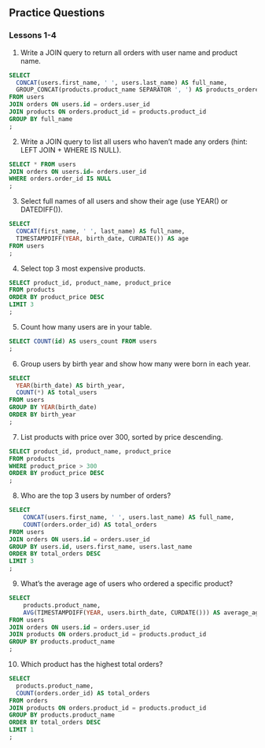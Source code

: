 ## Practice Questions

### Lessons 1-4

1. Write a JOIN query to return all orders with user name and product name.

```sql
SELECT 
  CONCAT(users.first_name, ' ', users.last_name) AS full_name,
  GROUP_CONCAT(products.product_name SEPARATOR ', ') AS products_ordered
FROM users
JOIN orders ON users.id = orders.user_id
JOIN products ON orders.product_id = products.product_id
GROUP BY full_name
;
```

2. Write a JOIN query to list all users who haven’t made any orders (hint: LEFT JOIN + WHERE IS NULL).

```sql
SELECT * FROM users
JOIN orders ON users.id= orders.user_id
WHERE orders.order_id IS NULL
;
```

3. Select full names of all users and show their age (use YEAR() or DATEDIFF()).

```sql
SELECT 
  CONCAT(first_name, ' ', last_name) AS full_name,
  TIMESTAMPDIFF(YEAR, birth_date, CURDATE()) AS age
FROM users
;
```
4. Select top 3 most expensive products.

```sql
SELECT product_id, product_name, product_price
FROM products
ORDER BY product_price DESC
LIMIT 3
;
```

5. Count how many users are in your table.

```sql
SELECT COUNT(id) AS users_count FROM users
;
```

6. Group users by birth year and show how many were born in each year.

```sql
SELECT 
  YEAR(birth_date) AS birth_year,
  COUNT(*) AS total_users
FROM users
GROUP BY YEAR(birth_date)
ORDER BY birth_year
;
```

7. List products with price over 300, sorted by price descending.

```sql
SELECT product_id, product_name, product_price
FROM products
WHERE product_price > 300
ORDER BY product_price DESC
;
```

8. Who are the top 3 users by number of orders?

```sql
SELECT 
    CONCAT(users.first_name, ' ', users.last_name) AS full_name,
    COUNT(orders.order_id) AS total_orders
FROM users
JOIN orders ON users.id = orders.user_id
GROUP BY users.id, users.first_name, users.last_name
ORDER BY total_orders DESC
LIMIT 3
;
```

9. What’s the average age of users who ordered a specific product?

```sql
SELECT
    products.product_name,
    AVG(TIMESTAMPDIFF(YEAR, users.birth_date, CURDATE())) AS average_age
FROM users
JOIN orders ON users.id = orders.user_id
JOIN products ON orders.product_id = products.product_id
GROUP BY products.product_name
;
```

10. Which product has the highest total orders?

```sql
SELECT 
  products.product_name,
  COUNT(orders.order_id) AS total_orders
FROM orders
JOIN products ON orders.product_id = products.product_id
GROUP BY products.product_name
ORDER BY total_orders DESC
LIMIT 1
;
```